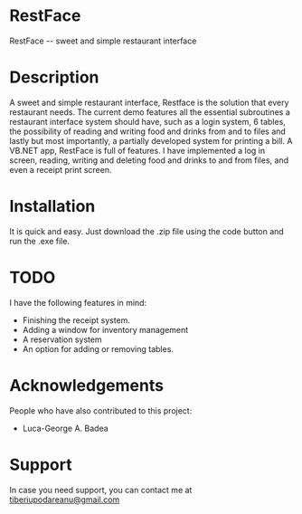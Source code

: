 # RestFace
RestFace -- sweet and simple restaurant interface
# Description
A sweet and simple restaurant interface, Restface is the solution that every restaurant needs. 
The current demo features all the essential subroutines a restaurant interface system should have, such as a login system, 6 tables, the possibility of reading and writing food and drinks from and to files and lastly but most importantly, a partially developed system for printing a bill.
A VB.NET app, RestFace is full of features. I have implemented a log in screen, reading, writing and deleting food and drinks to and from files, and even a receipt print screen.
# Installation
It is quick and easy. Just download the .zip file using the code button and run the .exe file.
# TODO
I have the following features in mind:
* Finishing the receipt system.
* Adding a window for inventory management
* A reservation system
* An option for adding or removing tables.
# Acknowledgements
People who have also contributed to this project:
* Luca-George A. Badea
# Support
In case you need support, you can contact me at tiberiupodareanu@gmail.com
